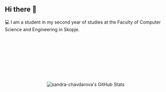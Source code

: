 ## Hi there 👋

<!--
**sandra-chavdarova/sandra-chavdarova** is a ✨ _special_ ✨ repository because its `README.md` (this file) appears on your GitHub profile.
Here are some ideas to get you started:

- 🔭 I’m currently working on ...
- 🌱 I’m currently learning ...
- 👯 I’m looking to collaborate on ...
- 🤔 I’m looking for help with ...
- 💬 Ask me about ...
- 📫 How to reach me: ...
- 😄 Pronouns: ...
- ⚡ Fun fact: ...
-->
💻 I am a student in my second year of studies at the Faculty of Computer Science and Engineering in Skopje.

<div style="display: flex; justify-content: center; align-items: center; height: 300px;">
<img src="https://github-readme-stats.vercel.app/api/top-langs/?username=sandra-chavdarova&theme=dark&show_icons=true&hide_border=true&layout=compact" alt="sandra-chavdarova's GitHub Stats" />
</div>
